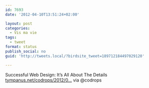 ```yaml
---
id: 7693
date: '2012-04-10T13:51:24+02:00'

layout: post
categories:
  - Vis ma vie
tags:
  - tweet
format: status
publish_social: no
guid: 'http://tweets.local/?birdsite_tweet=189712184497029120'

---
```


Successful Web Design: It’s All About The Details [tympanus.net/codrops/2012/0…](http://tympanus.net/codrops/2012/04/10/successful-web-design-its-all-about-the-details/) via @codrops